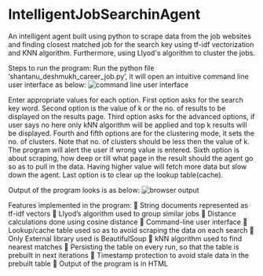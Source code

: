 # IntelligentJobSearchinAgent
An intelligent agent built using python to scrape data from the job websites and finding closest matched job for the search key using tf-idf vectorization and KNN algorithm. Furthermore, using Llyod's algorithm to cluster the jobs.

Steps to run the program:
Run the python file ‘shantanu_deshmukh_career_job.py’, it will open an intuitive command line user interface as below:
<img scr="" alt="command line user interface" />

Enter appropriate values for each option.
First option asks for the search key word.
Second option is the value of k or the no. of results to be displayed on the results page.
Third option asks for the advanced options, if user says no here only kNN algorithm will be applied and top k results will be displayed. 
Fourth and fifth options are for the clustering mode, it sets the no. of clusters. Note that no. of clusters should be less then the value of k. The program will alert the user if wrong value is entered.
Sixth option is about scraping, how deep or till what page in the result should the agent go so as to pull in the data. Having higher value will fetch more data but slow down the agent.
Last option is to clear up the lookup table(cache).

Output of the program looks is as below:
<img src="" alt="browser output" />

Features implemented in the program:
	String documents represented as tf-idf vectors
	Llyod’s algorithm used to group similar jobs
	Distance calculations done using cosine distance
	Command-line user interface
	Lookup/cache table used so as to avoid scraping the data on each search
	Only External library used is BeautifulSoup
	kNN algorithm used to find nearest matches
	Persisting the table on every run, so that the table is prebuilt in next iterations
	Timestamp protection to avoid stale data in the prebuilt table
	Output of the program is in HTML
